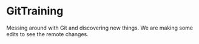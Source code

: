 # GitTraining
Messing around with Git and discovering new things.
We are making some edits to see the remote changes. 